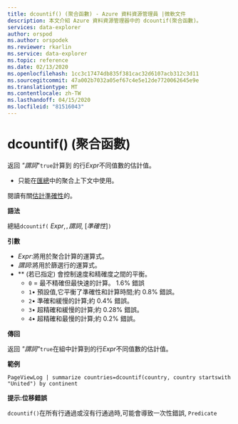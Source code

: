 ```yaml
---
title: dcountif() (聚合函數) - Azure 資料資源管理員 |微軟文件
description: 本文介紹 Azure 資料資源管理器中的 dcountif(聚合函數)。
services: data-explorer
author: orspod
ms.author: orspodek
ms.reviewer: rkarlin
ms.service: data-explorer
ms.topic: reference
ms.date: 02/13/2020
ms.openlocfilehash: 1cc3c17474db835f381cac32d6107acb312c3d11
ms.sourcegitcommit: 47a002b7032a05ef67c4e5e12de7720062645e9e
ms.translationtype: MT
ms.contentlocale: zh-TW
ms.lasthandoff: 04/15/2020
ms.locfileid: "81516043"
---
```

# <a name="dcountif-aggregation-function"></a>dcountif() (聚合函數)

返回 *"謂詞*"`true`計算到 的行*Expr*不同值數的估計值。 

* 只能在[匯總](summarizeoperator.md)中的聚合上下文中使用。

閱讀有關[估計準確性](dcount-aggfunction.md#estimation-accuracy)的。

**語法**

總結`dcountif(` *Expr*,`,`*謂詞*, [*準確性*]`)`

**引數**

* *Expr*:將用於聚合計算的運算式。
* *謂詞*:將用於篩選行的運算式。
* ** (若已指定) 會控制速度和精確度之間的平衡。
    * `0` = 最不精確但最快速的計算。 1.6% 錯誤
    * `1`• 預設值,它平衡了準確性和計算時間;約 0.8% 錯誤。
    * `2`• 準確和緩慢的計算;約 0.4% 錯誤。
    * `3`• 超精確和緩慢的計算;約 0.28% 錯誤。
    * `4`• 超精確和最慢的計算;約 0.2% 錯誤。
    
**傳回**

返回 *"謂詞"*`true`在組中計算到的行*Expr*不同值數的估計值。 

**範例**

```kusto
PageViewLog | summarize countries=dcountif(country, country startswith "United") by continent
```

**提示:位移錯誤**

`dcountif()`在所有行通過或沒有行通過時,可能會導致一次性錯誤, `Predicate`
